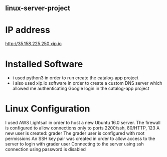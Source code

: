 ## linux-server-project

# IP address
http://35.158.225.250.xip.io

# Installed Software
 - i used python3 in order to run create the catalog-app project
 - i also used xip.io software in order to create a custom DNS server which allowed me authenticating Google login in the catalog-app project

# Linux Configuration
I used AWS Lightsail in order to host a new Ubuntu 16.0 server.
The firewall is configured to allow connections only to ports 2200/ssh, 80/HTTP, 123
A new user is created: grader
The grader user is configured with root permissions
An SSH key pair was created in order to allow access to the server to login with grader user
Connecting to the server using ssh connection using password is disabled

